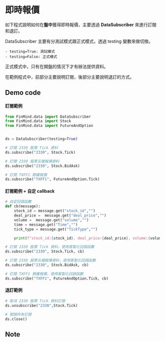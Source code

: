 # 即時報價

如下程式說明如何在**盤中**獲得即時報價，主要透過 **DataSubscriber** 來進行訂閱和退訂。

DataSubscriber 主要有分測試模式跟正式模式，透過 testing 變數來做切換。

    - testing=True: 測試模式
    - testing=False: 正式模式

正式模式中，只有在開盤的情況下才有辦法提供資料。

在範例程式中，前部分主要說明訂閱，後部分主要說明退訂的方式。

## Demo code

#### 訂閱範例

```python
from FinMind.data import DataSubscriber
from FinMind.data import Stock
from FinMind.data import FutureAndOption


ds = DataSubscriber(testing=True)

# 訂閱 2330 股票 Tick 資料
ds.subscribe("2330", Stock.Tick)

# 訂閱 2330 股票五檔報價資料
ds.subscribe("2330", Stock.BidAsk)

# 訂閱 TXFF1 期權報價
ds.subscribe("TXFF1", FutureAndOption.Tick)
```

#### 訂閱範例 + 自定 callback

```python
# 自定回調函數
def cb(message):
    stock_id = message.get("stock_id","")
    deal_price =  message.get("deal_price","")
    volume =  message.get("volume","")
    time = message.get("Time","")
    tick_type = message.get("TickType","")

    print(f"stock_id:{stock_id}, deal_price:{deal_price}, volume:{volume}, time:{time}, tick_type:{tick_type}")

# 訂閱 2330 股票 Tick 資料，使用客製化回調函數
ds.subscribe("2330", Stock.Tick, cb)

# 訂閱 2330 股票五檔報價資料，使用客製化回調函數
ds.subscribe("2330", Stock.BidAsk, cb)

# 訂閱 TXFF1 期權報價，使用客製化回調函數
ds.subscribe("TXFF1", FutureAndOption.Tick, cb)
```


#### 退訂範例
```python
# 取消 2330 股票 Tick 資料訂閱
ds.unsubscribe("2330",Stock.Tick)

# 關閉所有訂閱
ds.close()
```

## Note